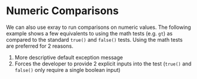 # Numeric Comparisons

We can also use exray to run comparisons on numeric values. The following example shows a few equivalents to using the math tests (e.g. `gt`) as compared to the standard `true()` and `false()` tests. Using the math tests are preferred for 2 reasons.

1. More descriptive default exception message
1. Forces the developer to provide 2 explicit inputs into the test (`true()` and `false()` only require a single boolean input)